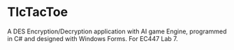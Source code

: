 # TIcTacToe
A DES Encryption/Decryption application with AI game Engine, programmed in C# and designed with Windows Forms. For EC447 Lab 7.
